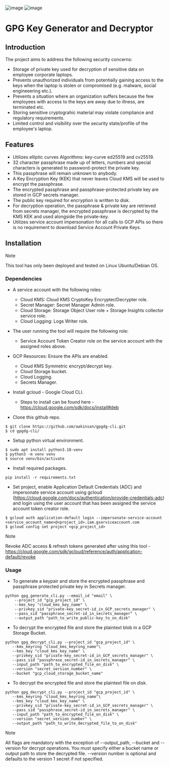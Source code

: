 ![image](https://img.shields.io/badge/Python-FFD43B?style=for-the-badge&logo=python&logoColor=blue)
![image](https://img.shields.io/badge/Google_Cloud-4285F4?style=for-the-badge&logo=google-cloud&logoColor=white)

# GPG Key Generator and Decryptor

## Introduction
The project aims to address the following security concerns:
- Storage of private key used for decryption of sensitive data on employee corporate laptops.
- Prevents unauthorized individuals from potentially gaining access to the keys when the laptop is stolen or compromised (e.g. malware, social engineeering etc.).
- Prevents a situation where an organization suffers because the few employees with access to the keys are away due to illness, are terminated etc.
- Storing sensitive cryptograhic material may violate compliance and regulatory requirements.
- Limited control and visibility over the security state/profile of the employee's laptop.

## Features
- Utilizes elliptic curves Algorithms: key-curve ed25519 and cv25519.
- 32 character passphrase made up of letters, numbers and special characters is generated to password-protect the private key.
- This passphrase will remain unknown to anybody. 
- A Key Encryption Key (KEK) that never leaves Cloud KMS will be used to encrypt the passphrase.
- The encrypted passphrase and passphrase-protected private key are stored in GCP secrets manager.
- The public key required for encryption is written to disk.
- For decryption operation, the passphrase & private key are retrieved from secrets manager, the encrypted passphrase is decrypted by the KMS KEK and used alongside the private-key.
- Utilizes service account impersonation for all calls to GCP APIs so there is no requirement to download Service Account Private Keys.

## Installation
> [!NOTE]  
>
> This tool has only been deployed and tested on Linux Ubuntu/Debian OS.

### Dependencies
 - A service account with the following roles:
    - Cloud KMS: Cloud KMS CryptoKey Encrypter/Decrypter role.
    - Secret Manager: Secret Manager Admin role.
    - Cloud Storage: Storage Object User role + Storage Insights collector service role.
    - Cloud Logging: Logs Writer role.

- The user running the tool will require the following role:
    - Service Account Token Creator role on the service account with the assigned roles above.

- GCP Resources:
    Ensure the APIs are enabled.
    - Cloud KMS Symmetric encrypt/decrypt key.
    - Cloud Storage bucket. 
    - Cloud Logging.
    - Secrets Manager.

- Install gcloud - Google Cloud CLI.
    - Steps to install can be found here - https://cloud.google.com/sdk/docs/install#deb

- Clone this github repo.
```
$ git clone https://github.com/aakinsan/gpgdg-cli.git
$ cd gpgdg-cli/
```

- Setup python virtual environment. 
```
$ sudo apt install python3.10-venv
$ python3 -m venv venv
$ source venv/bin/activate
```

- Install required packages.

```
pip install -r requirements.txt
```

- Set project, enable Application Default Credentials (ADC) and impersonate service account using gcloud (https://cloud.google.com/docs/authentication/provide-credentials-adc) and login using the user account that has been assigned the service account token creator role. 

```
$ gcloud auth application-default login --impersonate-service-account <service_account_name>@<project_id>.iam.gserviceaccount.com
$ gcloud config set project <gcp_project_id>
```
> [!NOTE]  
>
> Revoke ADC access & refresh tokens generated after using this tool - https://cloud.google.com/sdk/gcloud/reference/auth/application-default/revoke 

### Usage
 - To generate a keypair and store the encrypted passphrase and passphrase protected private key in Secrets manager.

```Shell
python gpg_generate_cli.py --email_id "email" \
    --project_id "gcp_project_id" \
    --kms_key "cloud_kms_key_name" \
    --privkey_sid "private-key_secret-id_in_GCP_secrets_manager" \
    --pass_sid "passphrase_secret-id_in_secrets_manager" \
    --output_path "path_to_write_public-key_to_on_disk"
```

 - To decrypt the encrypted file and store the plaintext blob in a GCP Storage Bucket.

 ```Shell
 python gpg_decrypt_cli.py --project_id "gcp_project_id" \
    --kms_keyring "cloud_kms_keyring_name"\
    --kms_key "cloud_kms_key_name" \
    --privkey_sid "private-key_secret-id_in_GCP_secrets_manager" \
    --pass_sid "passphrase_secret-id_in_secrets_manager" \
    --input_path "path_to_encrypted_file_on_disk" \
    --version "secret_version_number" \
    --bucket "gcp_cloud_storage_bucket_name"
 ```

- To decrypt the encrypted file and store the plaintext file on disk.

 ```Shell
 python gpg_decrypt_cli.py --project_id "gcp_project_id" \
    --kms_keyring "cloud_kms_keyring_name"\
    --kms_key "cloud_kms_key_name" \
    --privkey_sid "private-key_secret-id_in_GCP_secrets_manager" \
    --pass_sid "passphrase_secret-id_in_secrets_manager" \
    --input_path "path_to_encrypted_file_on_disk" \
    --version "secret_version_number" \
    --output_path "path_to_write_decrypted_file_to_on_disk"
```

> [!NOTE]  
>
> All flags are mandatory with the exception of --output_path, --bucket and --version for decrypt operations. 
> You must specify either a bucket name or output path to store the decrypted file.
> --version number is optional and defaults to the version 1 secret if not specified.